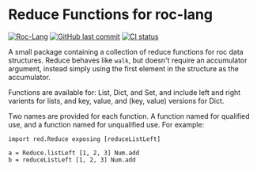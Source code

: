 # Reduce Functions for roc-lang

[![Roc-Lang][roc_badge]][roc_link]
[![GitHub last commit][last_commit_badge]][last_commit_link]
[![CI status][ci_status_badge]][ci_status_link]

A small package containing a collection of reduce functions for roc data structures. Reduce behaves like `walk`, but doesn't require an accumulator argument, instead simply using the first element in the structure as the accumulator. 

Functions are available for: List, Dict, and Set, and include left and right varients for lists, and key, value, and (key, value) versions for Dict.

Two names are provided for each function. A function named for qualified use, and a function named for unqualified use. For example:

```roc
import red.Reduce exposing [reduceListLeft]

a = Reduce.listLeft [1, 2, 3] Num.add
b = reduceListLeft [1, 2, 3] Num.add
```

[roc_badge]: https://img.shields.io/endpoint?url=https%3A%2F%2Fpastebin.com%2Fraw%2FcFzuCCd7
[roc_link]: https://github.com/roc-lang/roc

[ci_status_badge]: https://img.shields.io/github/actions/workflow/status/imclerran/roc-reduce/ci.yaml?logo=github&logoColor=lightgrey
[ci_status_link]: https://github.com/imclerran/roc-reduce/actions/workflows/ci.yaml
[last_commit_badge]: https://img.shields.io/github/last-commit/imclerran/roc-reduce?logo=git&logoColor=lightgrey
[last_commit_link]: https://github.com/imclerran/roc-reduce/commits/main/